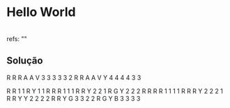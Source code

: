 # Hello World

<br>
refs: ""


<br>

## Solução
R R R A A V
3 3 3 3 3 2
R R A A V Y
4 4 4 4 3 3

R R 
1 1
R Y
1 1
R R R
1 1 1
R R Y
2 2 1 
R G Y
2 2 2 
R R R R
1 1 1 1
R R R Y
2 2 2 1
R R Y Y
2 2 2 2 
R R Y G
3 3 2 2
R G Y B 
3 3 3 3 


